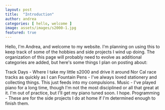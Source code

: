 ```yaml
---
layout: post
title:  "Introduction"
author: andrea
categories: [ hello, welcome ]
image: assets/images/s2000-1.jpg
featured: true
---
```


Hello, I'm Andrea, and welcome to my website. I'm planning on using this to keep track of some of the hobbies and side projects I wind up doing. The organization of this page will probably need to evolve as additional categories are added, but here's some things I plan on posting about:

Track Days - Where I take my little s2000 and drive it around Nor Cal race tracks as quickly as I can
Fountain Pens - I've always loved stationery and collecting things. This just feeds into my compulsions.
Music - I've played piano for a long time, though I'm not the most disciplined or all that great at it. I'm out of practice, but I'll get my piano tuned soon. I hope.
Programming - These are for the side projects I do at home if I'm determined enough to finish them.

```
